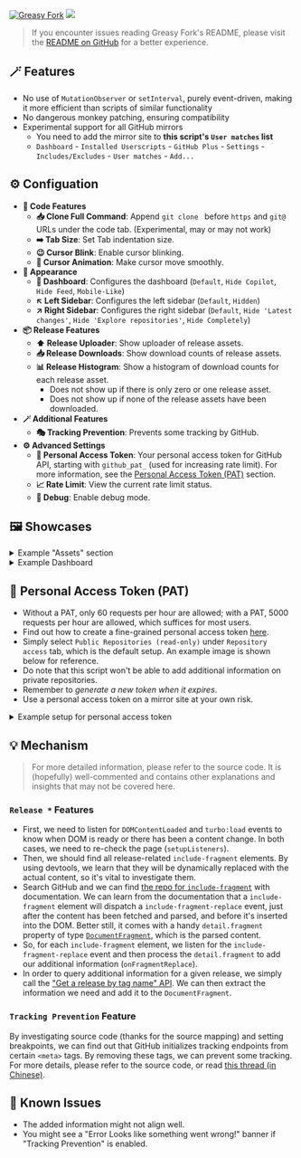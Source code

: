[![Greasy Fork](https://img.shields.io/greasyfork/dt/510742)](https://greasyfork.org/scripts/510742) [![](https://img.shields.io/badge/Crazy%20Thur.-V%20me%2050-red?logo=kfc)](https://greasyfork.org/rails/active_storage/blobs/redirect/eyJfcmFpbHMiOnsibWVzc2FnZSI6IkJBaHBBaWZvIiwiZXhwIjpudWxsLCJwdXIiOiJibG9iX2lkIn19--10e04ed7ed56ae18d22cec6d675b34fd579cecab/wechat.jpeg?locale=zh-CN)

> If you encounter issues reading Greasy Fork's README, please visit the [README on GitHub](https://github.com/PRO-2684/gadgets/blob/main/github_plus/README.md) for a better experience.

## 🪄 Features

- No use of `MutationObserver` or `setInterval`, purely event-driven, making it more efficient than scripts of similar functionality
- No dangerous monkey patching, ensuring compatibility
- Experimental support for all GitHub mirrors
    - You need to add the mirror site to **this script's `User matches` list**
    - `Dashboard` - `Installed Userscripts` - `GitHub Plus` - `Settings` - `Includes/Excludes` - `User matches` - `Add...`

## ⚙️ Configuation

- **🔢 Code Features**
    - **📥 Clone Full Command**: Append `git clone ` before `https` and `git@` URLs under the code tab. (Experimental, may or may not work)
    - **➡️ Tab Size**: Set Tab indentation size.
    - **😉 Cursor Blink**: Enable cursor blinking.
    - **🌊 Cursor Animation**: Make cursor move smoothly.
- **🎨 Appearance**
    - **📰 Dashboard**: Configures the dashboard (`Default`, `Hide Copilot`, `Hide Feed`, `Mobile-Like`)
    - **↖️ Left Sidebar**: Configures the left sidebar (`Default`, `Hidden`)
    - **↗️ Right Sidebar**: Configures the right sidebar (`Default`, `Hide 'Latest changes'`, `Hide 'Explore repositories'`, `Hide Completely`)
- **📦 Release Features**
    - **⬆️ Release Uploader**: Show uploader of release assets.
    - **📥 Release Downloads**: Show download counts of release assets.
    - **📊 Release Histogram**: Show a histogram of download counts for each release asset.
        - Does not show up if there is only zero or one release asset.
        - Does not show up if none of the release assets have been downloaded.
- **🪄 Additional Features**
    - **🎭 Tracking Prevention**: Prevents some tracking by GitHub.
- **⚙️ Advanced Settings**
    - **🔑 Personal Access Token**: Your personal access token for GitHub API, starting with `github_pat_` (used for increasing rate limit). For more information, see the [Personal Access Token (PAT)](#-personal-access-token-pat) section.
    - **📈 Rate Limit**: View the current rate limit status.
    - **🐞 Debug**: Enable debug mode.

## 🖼️ Showcases

<details><summary>
Example "Assets" section
</summary>

Example "Assets" section of [a release](https://github.com/microsoft/terminal/releases/tag/v1.22.2702.0) on GitHub, with `Release Downloads`, `Release Uploader` and `Release Histogram` enabled

![](./images/assets.jpg)

</details>

<details><summary>
Example Dashboard
</summary>

Example Dashboard, with `📰 Dashboard` set to `Mobile-Like`, `↖️ Left Sidebar` set to `Hidden` and `↗️ Right Sidebar` set to `Hide 'Latest changes'`.

![](./images/dashboard.jpg)

</details>

## 🔑 Personal Access Token (PAT)

- Without a PAT, only $60$ requests per hour are allowed; with a PAT, $5000$ requests per hour are allowed, which suffices for most users.
- Find out how to create a fine-grained personal access token [here](https://docs.github.com/en/authentication/keeping-your-account-and-data-secure/managing-your-personal-access-tokens#creating-a-fine-grained-personal-access-token).
- Simply select `Public Repositories (read-only)` under `Repository access` tab, which is the default setup. An example image is shown below for reference.
- Do note that this script won't be able to add additional information on private repositories.
- Remember to *generate a new token when it expires*.
- Use a personal access token on a mirror site at your own risk.

<details><summary>
Example setup for personal access token
</summary>

![](./token.jpeg)

</details>

## 💡 Mechanism

> For more detailed information, please refer to the source code. It is (hopefully) well-commented and contains other explanations and insights that may not be covered here.

### `Release *` Features

- First, we need to listen for `DOMContentLoaded` and `turbo:load` events to know when DOM is ready or there has been a content change. In both cases, we need to re-check the page (`setupListeners`).
- Then, we should find all release-related `include-fragment` elements. By using devtools, we learn that they will be dynamically replaced with the actual content, so it's vital to investigate them.
- Search GitHub and we can find [the repo for `include-fragment`](https://github.com/github/include-fragment-element/) with documentation. We can learn from the documentation that a `include-fragment` element will dispatch a `include-fragment-replace` event, just after the content has been fetched and parsed, and before it's inserted into the DOM. Better still, it comes with a handy `detail.fragment` property of type [`DocumentFragment`](https://developer.mozilla.org/en-US/docs/Web/API/DocumentFragment), which is the parsed content.
- So, for each `include-fragment` element, we listen for the `include-fragment-replace` event and then process the `detail.fragment` to add our additional information (`onFragmentReplace`).
- In order to query additional information for a given release, we simply call the ["Get a release by tag name" API](https://docs.github.com/en/rest/releases/releases?apiVersion=2022-11-28#get-a-release-by-tag-name). We can then extract the information we need and add it to the `DocumentFragment`.

### `Tracking Prevention` Feature

By investigating source code (thanks for the source mapping) and setting breakpoints, we can find out that GitHub initializes tracking endpoints from certain `<meta>` tags. By removing these tags, we can prevent some tracking. For more details, please refer to the source code, or read [this thread (in Chinese)](https://www.52pojie.cn/forum.php?mod=viewthread&tid=1969514).

## 🤔 Known Issues

- The added information might not align well.
- You might see a "Error Looks like something went wrong!" banner if "Tracking Prevention" is enabled.
